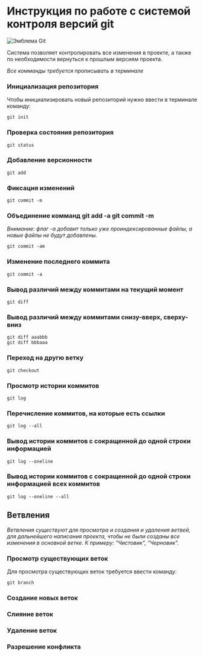 # **Инструкция по работе с системой контроля версий git**

![Эмблема Git](git_original_wordmark_logo_icon_146510.png)

Система позволяет контролировать все изменения в проекте,
а также по необходимости вернуться к прошлым версиям проекта.

*Все комманды требуется прописывать в терминале*

### Инициализация репозитория

Чтобы инициализировать новый репозиторий нужно ввести в терминале команду:

    git init

### Проверка состояния репозитория

    git status

### Добавление версионности

    git add

### Фиксация изменений

    git commit -m

### Объединение комманд git add -a git commit -m
*Внимание: флаг -a добавит только уже проиндекcированные файлы, а новые файлы не будут добавлены.*

    git commit -am

### Изменение последнего коммита

    git commit -a

### Вывод различий между коммитами на текущий момент

    git diff

### Вывод различий между коммитами снизу-вверх, сверху-вниз

    git diff aaabbb
    git diff bbbaaa


### Переход на другю ветку 

    git checkout

### Просмотр истории коммитов 

    git log

### Перечисление коммитов, на которые есть ссылки

    git log --all

### Вывод истории коммитов с сокращенной до одной строки информацией

    git log --oneline

### Вывод истории коммитов с сокращенной до одной строки информацией всех коммитов

    git log --oneline --all

## Ветвления

*Ветвления существуют для просмотра и создания и удаления ветвей, для дальнейшего написания проекта,
чтобы не были созданы все изменения в основной ветке. К примеру: "Чистовик", "Черновик".*

### Просмотр существующих веток

Для просмотра существующих веток требуется ввести команду:

    git branch

### Создание новых веток 

### Слияние веток

### Удаление веток

### Разрешение конфликта